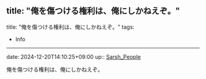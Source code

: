 
title: "俺を傷つける権利は、俺にしかねえぞ。"
---
title: "俺を傷つける権利は、俺にしかねえぞ。"
tags:
 - Info
---

date: 2024-12-20T14:10:25+09:00
up:: [Sarsh_People](../Bar/Novel/Nacaria/Sarsh_People.md)

俺を傷つける権利は、俺にしかねえぞ。